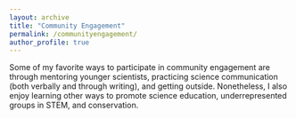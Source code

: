 ```yaml
---
layout: archive
title: "Community Engagement"
permalink: /communityengagement/
author_profile: true
---
```



Some of my favorite ways to participate in community engagement are through mentoring younger scientists, practicing science communication (both verbally and through writing), and getting outside. Nonetheless, I also enjoy learning other ways to promote science education, underrepresented groups in STEM, and conservation.
